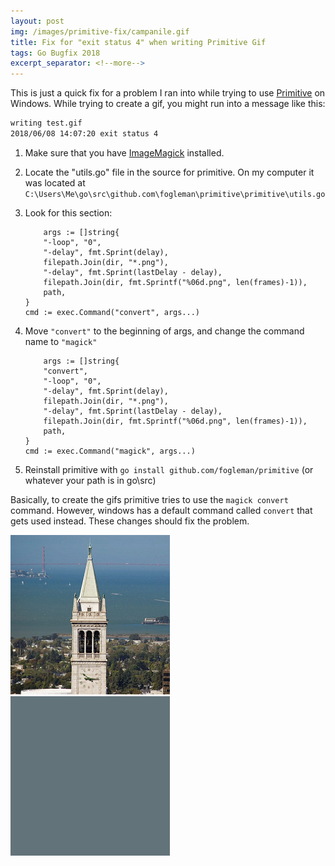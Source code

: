```yaml
---
layout: post
img: /images/primitive-fix/campanile.gif
title: Fix for "exit status 4" when writing Primitive Gif
tags: Go Bugfix 2018
excerpt_separator: <!--more-->
---
```


This is just a quick fix for a problem I ran into while trying to use [Primitive](https://github.com/fogleman/primitive)
on Windows. While trying to create a gif, you might run into a message like this:

```bash
writing test.gif
2018/06/08 14:07:20 exit status 4
```

<!--more-->

1. Make sure that you have [ImageMagick]([https://www.imagemagick.org/script/download.php) installed.

2. Locate the "utils.go" file in the source for primitive. On my computer it was located at `C:\Users\Me\go\src\github.com\fogleman\primitive\primitive\utils.go`

3. Look for this section:
	```
		args := []string{
		"-loop", "0",
		"-delay", fmt.Sprint(delay),
		filepath.Join(dir, "*.png"),
		"-delay", fmt.Sprint(lastDelay - delay),
		filepath.Join(dir, fmt.Sprintf("%06d.png", len(frames)-1)),
		path,
	}
	cmd := exec.Command("convert", args...)
	```
4. Move `"convert"` to the beginning of args, and change the command name to `"magick"`
	```
		args := []string{
		"convert",
		"-loop", "0",
		"-delay", fmt.Sprint(delay),
		filepath.Join(dir, "*.png"),
		"-delay", fmt.Sprint(lastDelay - delay),
		filepath.Join(dir, fmt.Sprintf("%06d.png", len(frames)-1)),
		path,
	}
	cmd := exec.Command("magick", args...)
	```

5. Reinstall primitive with `go install github.com/fogleman/primitive` (or whatever your path is in go\src\)

Basically, to create the gifs primitive tries to use the `magick convert` command.
However, windows has a default command called `convert` that gets used instead.
These changes should fix the problem.

![](/images/primitive-fix/campanile.jpg)
![](/images/primitive-fix/campanile.gif)